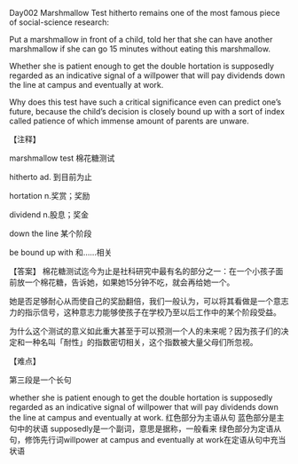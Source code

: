 Day002
Marshmallow Test hitherto remains one of the most famous piece of social-science research:

Put a marshmallow in front of a child, told her that she can have another marshmallow if she can go 15 minutes without eating this marshmallow.

Whether she is patient enough to get the double hortation is supposedly regarded as an indicative signal of a willpower that will pay dividends down the line at campus and eventually at work.

Why does this test have such a critical significance even can predict one’s future, because the child’s decision is closely bound up with a sort of index called patience of which immense amount of parents are unware.

【注释】

marshmallow test 棉花糖测试

hitherto ad. 到目前为止

hortation n.奖赏；奖励

dividend n.股息；奖金

down the line 某个阶段

be bound up with 和……相关

【答案】
棉花糖测试迄今为止是社科研究中最有名的部分之一：在一个小孩子面前放一个棉花糖，告诉她，如果她15分钟不吃，就会再给她一个。

她是否足够耐心从而使自己的奖励翻倍，我们一般认为，可以将其看做是一个意志力的指示信号，这种意志力能够使孩子在学校乃至以后工作中的某个阶段受益。

为什么这个测试的意义如此重大甚至于可以预测一个人的未来呢？因为孩子们的决定和一种名叫「耐性」的指数密切相关，这个指数被大量父母们所忽视。

【难点】

第三段是一个长句

whether she is patient enough to get the double hortation is supposedly regarded as an indicative signal of willpower that will pay dividends down the line at campus and eventually at work.
红色部分为主语从句
蓝色部分是主句中的状语 supposedly是一个副词，意思是据称，一般看来
绿色部分为定语从句，修饰先行词willpower
at campus and eventually at work在定语从句中充当状语


